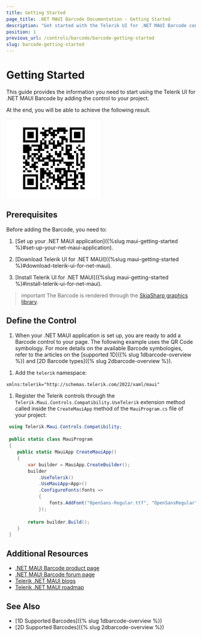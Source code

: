 ```yaml
---
title: Getting Started
page_title: .NET MAUI Barcode Documentation - Getting Started
description: "Get started with the Telerik UI for .NET MAUI Barcode control and add the control to your .NET MAUI project."
position: 1
previous_url: /controls/barcode/barcode-getting-started
slug: barcode-getting-started
---
```


# Getting Started

This guide provides the information you need to start using the Telerik UI for .NET MAUI Barcode by adding the control to your project.

At the end, you will be able to achieve the following result.

![Barcode Getting Started](images/barcode_getting_started.png)

## Prerequisites

Before adding the Barcode, you need to:

1. [Set up your .NET MAUI application]({%slug maui-getting-started %}#set-up-your-net-maui-application).

1. [Download Telerik UI for .NET MAUI]({%slug maui-getting-started %}#download-telerik-ui-for-net-maui).

1. [Install Telerik UI for .NET MAUI]({%slug maui-getting-started %}#install-telerik-ui-for-net-maui).

>important The Barcode is rendered through the [SkiaSharp graphics library](https://skia.org/).

## Define the Control

1. When your .NET MAUI application is set up, you are ready to add a Barcode control to your page. The following example uses the QR Code symbology. For more details on the available Barcode symbologies, refer to the articles on the [supported 1D]({% slug 1dbarcode-overview %}) and [2D Barcode types]({% slug 2dbarcode-overview %}).

 <snippet id='barcode-gettingstarted' />

1. Add the `telerik` namespace:

 ```XAML
xmlns:telerik="http://schemas.telerik.com/2022/xaml/maui"
 ```

1. Register the Telerik controls through the `Telerik.Maui.Controls.Compatibility.UseTelerik` extension method called inside the `CreateMauiApp` method of the `MauiProgram.cs` file of your project:

```C#
 using Telerik.Maui.Controls.Compatibility;

 public static class MauiProgram
 {
	public static MauiApp CreateMauiApp()
	{
		var builder = MauiApp.CreateBuilder();
		builder
			.UseTelerik()
			.UseMauiApp<App>()
			.ConfigureFonts(fonts =>
			{
				fonts.AddFont("OpenSans-Regular.ttf", "OpenSansRegular");
			});

		return builder.Build();
	}
 }           
```


## Additional Resources

- [.NET MAUI Barcode product page](https://www.telerik.com/maui-ui/barcode)
- [.NET MAUI Barcode forum page](https://www.telerik.com/forums/maui?tagId=1780)
- [Telerik .NET MAUI blogs](https://www.telerik.com/blogs/tag/.net-maui)
- [Telerik .NET MAUI roadmap](https://www.telerik.com/support/whats-new/maui-ui/roadmap)

## See Also

- [1D Supported Barcodes]({% slug 1dbarcode-overview %})
- [2D Supported Barcodes]({% slug 2dbarcode-overview %})

